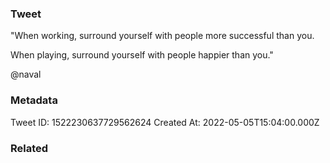 ### Tweet
"When working, surround yourself with people more successful than you. 

When playing, surround yourself with people happier than you."

@naval

### Metadata
Tweet ID: 1522230637729562624
Created At: 2022-05-05T15:04:00.000Z

### Related

